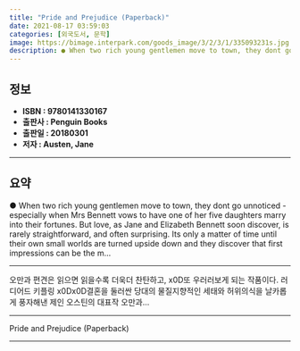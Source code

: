 ```yaml
---
title: "Pride and Prejudice (Paperback)"
date: 2021-08-17 03:59:03
categories: [외국도서, 문학]
image: https://bimage.interpark.com/goods_image/3/2/3/1/335093231s.jpg
description: ● When two rich young gentlemen move to town, they dont go unnoticed - especially when Mrs Bennett vows to have one of her five daughters marry into their fort
---
```


## **정보**

- **ISBN : 9780141330167**
- **출판사 : Penguin Books**
- **출판일 : 20180301**
- **저자 : Austen, Jane**

------



## **요약**

●  When two rich young gentlemen move to town, they dont go unnoticed - especially when Mrs Bennett vows to have one of her five daughters marry into their fortunes. But love, as Jane and Elizabeth Bennett soon discover, is rarely straightforward, and often surprising. Its only a matter of time until their own small worlds are turned upside down and they discover that first impressions can be the m...

------

오만과 편견은 읽으면 읽을수록 더욱더 찬탄하고,      x0D또 우러러보게 되는 작품이다. 러디어드 키플링  x0Dx0D결혼을 둘러싼 당대의 물질지향적인 세태와 허위의식을 날카롭게 풍자해낸 제인 오스틴의 대표작 오만과... 

------


Pride and Prejudice (Paperback) 

------


